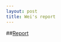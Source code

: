 ```yaml
---
layout: post
title: Wei's report
---
```

##[Report](https://github.com/WeiFoo/Research/blob/master/task8%20contrastset/README.MD)
